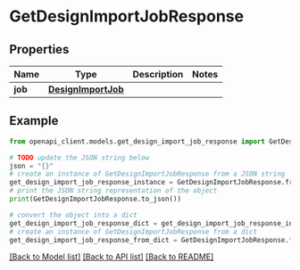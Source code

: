 # GetDesignImportJobResponse


## Properties

Name | Type | Description | Notes
------------ | ------------- | ------------- | -------------
**job** | [**DesignImportJob**](DesignImportJob.md) |  | 

## Example

```python
from openapi_client.models.get_design_import_job_response import GetDesignImportJobResponse

# TODO update the JSON string below
json = "{}"
# create an instance of GetDesignImportJobResponse from a JSON string
get_design_import_job_response_instance = GetDesignImportJobResponse.from_json(json)
# print the JSON string representation of the object
print(GetDesignImportJobResponse.to_json())

# convert the object into a dict
get_design_import_job_response_dict = get_design_import_job_response_instance.to_dict()
# create an instance of GetDesignImportJobResponse from a dict
get_design_import_job_response_from_dict = GetDesignImportJobResponse.from_dict(get_design_import_job_response_dict)
```
[[Back to Model list]](../README.md#documentation-for-models) [[Back to API list]](../README.md#documentation-for-api-endpoints) [[Back to README]](../README.md)


